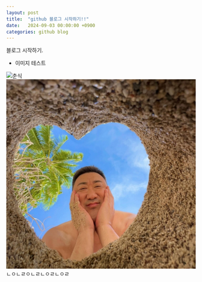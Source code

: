 ```yaml
---
layout: post
title:  "github 블로그 시작하기!!"
date:   2024-09-03 00:00:00 +0900
categories: github blog
---
```

블로그 시작하기.

- 이미지 테스트
<img src="../assets/img/choonsik.gif" alt="춘식">
<img src="../assets/img/test.jpg" alt="마블리">
ㄴㅇㄴㄹㅇㄴㄹㄴㅇㄹㄴㅇㄹ
